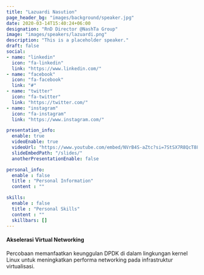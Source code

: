 ```yaml
---
title: "Lazuardi Nasution"
page_header_bg: "images/background/speaker.jpg"
date: 2020-03-14T15:40:24+06:00
designation: "RnD Director @NashTa Group"
image: "images/speakers/lazuardi.png"
description: "This is a placeholder speaker."
draft: false
social:
- name: "linkedin"
  icon: "fa-linkedin"
  link: "https://www.linkedin.com/"
- name: "facebook"
  icon: "fa-facebook"
  link: "#"
- name: "twitter"
  icon: "fa-twitter"
  link: "https://twitter.com/"
- name: "instagram"
  icon: "fa-instagram"
  link: "https://www.instagram.com/"

presentation_info:
  enable: true
  videoEnable: true
  videoUrl: "https://www.youtube.com/embed/NVrB4S-aZtc?si=7StSX7R8QcT88umd"
  slideEmbedPath: "/slides/" 
  anotherPresentationEnable: false

personal_info:
  enable : false
  title : "Personal Information"
  content : ""

skills:
  enable : false
  title : "Personal Skills"
  content : ""
  skillbars: []
---
```


#### Akselerasi Virtual Networking

Percobaan memanfaatkan keunggulan DPDK di dalam lingkungan kernel Linux untuk meningkatkan performa networking pada infrastruktur virtualisasi.